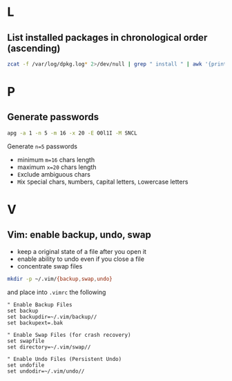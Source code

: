 # L

## List installed packages in chronological order (ascending)

```bash
zcat -f /var/log/dpkg.log* 2>/dev/null | grep " install " | awk '{print $1, $2, $4}' | sort
```

# P

## Generate passwords

```bash
apg -a 1 -n 5 -m 16 -x 20 -E O0l1I -M SNCL
```

Generate `n=5` passwords
- minimum `m=16` chars length
- maximum `x=20` chars length
- `E`xclude ambiguous chars
- `M`ix `S`pecial chars, `N`umbers, `C`apital letters, `L`owercase letters

# V

## Vim: enable backup, undo, swap

- keep a original state of a file after you open it
- enable ability to undo even if you close a file
- concentrate swap files

```bash
mkdir -p ~/.vim/{backup,swap,undo}
```

and place into `.vimrc` the following

```vimrc
" Enable Backup Files
set backup
set backupdir=~/.vim/backup//
set backupext=.bak

" Enable Swap Files (for crash recovery)
set swapfile
set directory=~/.vim/swap//

" Enable Undo Files (Persistent Undo)
set undofile
set undodir=~/.vim/undo//
```
